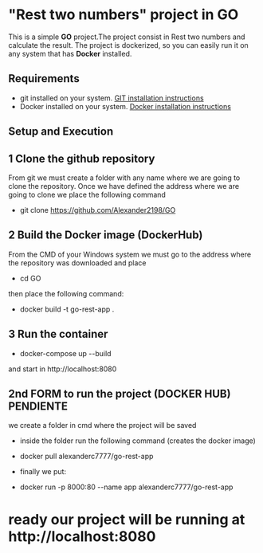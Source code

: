 # "Rest two numbers" project in GO

This is a simple **GO** project.The project consist in Rest two numbers and calculate the result. The project is dockerized, so you can easily run it on any system that has **Docker** installed.

## Requirements
- git installed on your system. [GIT installation instructions](https://git-scm.com/downloads)
- Docker installed on your system. [Docker installation instructions](https://docs.docker.com/get-docker/)

## Setup and Execution
## 1 Clone the github repository
From git we must create a folder with any name where we are going to clone the repository.
Once we have defined the address where we are going to clone
we place the following command

- git clone https://github.com/Alexander2198/GO

## 2 Build the Docker image (DockerHub)
From the CMD of your Windows system we must go to the address where the repository was downloaded and place 
 * cd GO

then place the following command:
* docker build -t go-rest-app .

## 3 Run the container
* docker-compose up --build

and start in http://localhost:8080

## 2nd FORM to run the project (DOCKER HUB)  PENDIENTE 
we create a folder in cmd where the project will be saved
- inside the folder run the following command (creates the docker image)
* docker pull alexanderc7777/go-rest-app
- finally we put:
* docker run -p 8000:80 --name app alexanderc7777/go-rest-app
# ready our project will be running at http://localhost:8080


